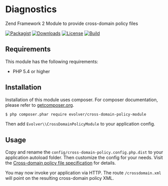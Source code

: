 # Diagnostics

Zend Framework 2 Module to provide cross-domain policy files

[![Packagist](https://img.shields.io/packagist/v/evolver/cross-domain-policy-module.svg)](https://packagist.org/packages/evolver/cross-domain-policy-module)
[![Downloads](https://img.shields.io/packagist/dt/evolver/cross-domain-policy-module.svg)](https://packagist.org/packages/evolver/cross-domain-policy-module)
[![License](https://img.shields.io/packagist/l/evolver/cross-domain-policy-module.svg)](https://packagist.org/packages/evolver/cross-domain-policy-module)
[![Build](https://img.shields.io/travis/EvolverGroup/CrossDomainPolicy.svg)](https://travis-ci.org/EvolverGroup/CrossDomainPolicy)

## Requirements

This module has the following requirements:

- PHP 5.4 or higher

## Installation

Installation of this module uses composer. For composer documentation, please refer to
[getcomposer.org](http://getcomposer.org/).

```bash
$ php composer.phar require evolver/cross-domain-policy-module
```

Then add `Evolver\\CrossDomainPolicyModule` to your application config.

## Usage

Copy and rename the `config/cross-domain-policy.config.php.dist` to your application autoload folder. Then customize the
config for your needs. Visit the [Cross-domain policy file specification](http://www.adobe.com/devnet-docs/acrobatetk/tools/AppSec/CrossDomain_PolicyFile_Specification.pdf)
for details.

You may now invoke yor application via HTTP. The route `/crossdomain.xml` will point on the resulting cross-domain
policy XML.
